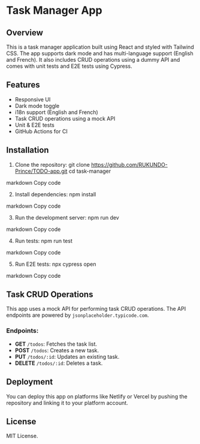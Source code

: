 # Task Manager App

## Overview
This is a task manager application built using React and styled with Tailwind CSS. The app supports dark mode and has multi-language support (English and French). It also includes CRUD operations using a dummy API and comes with unit tests and E2E tests using Cypress.

## Features
- Responsive UI
- Dark mode toggle
- i18n support (English and French)
- Task CRUD operations using a mock API
- Unit & E2E tests
- GitHub Actions for CI

## Installation

1. Clone the repository:
git clone https://github.com/RUKUNDO-Prince/TODO-app.git cd task-manager

markdown
Copy code

2. Install dependencies:
npm install

markdown
Copy code

3. Run the development server:
npm run dev

markdown
Copy code

4. Run tests:
npm run test

markdown
Copy code

5. Run E2E tests:
npx cypress open

markdown
Copy code

## Task CRUD Operations

This app uses a mock API for performing task CRUD operations. The API endpoints are powered by `jsonplaceholder.typicode.com`.

### Endpoints:

- **GET** `/todos`: Fetches the task list.
- **POST** `/todos`: Creates a new task.
- **PUT** `/todos/:id`: Updates an existing task.
- **DELETE** `/todos/:id`: Deletes a task.

## Deployment
You can deploy this app on platforms like Netlify or Vercel by pushing the repository and linking it to your platform account.

## License
MIT License.